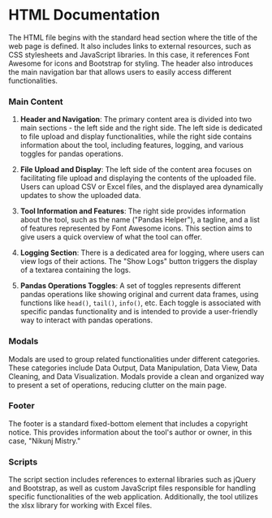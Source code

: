 

# HTML Documentation
The HTML file begins with the standard head section where the title of the web page is defined. It also includes links to external resources, such as CSS stylesheets and JavaScript libraries. In this case, it references Font Awesome for icons and Bootstrap for styling. The header also introduces the main navigation bar that allows users to easily access different functionalities.

### Main Content

1. **Header and Navigation**: The primary content area is divided into two main sections - the left side and the right side. The left side is dedicated to file upload and display functionalities, while the right side contains information about the tool, including features, logging, and various toggles for pandas operations.

2. **File Upload and Display**: The left side of the content area focuses on facilitating file upload and displaying the contents of the uploaded file. Users can upload CSV or Excel files, and the displayed area dynamically updates to show the uploaded data.

3. **Tool Information and Features**: The right side provides information about the tool, such as the name ("Pandas Helper"), a tagline, and a list of features represented by Font Awesome icons. This section aims to give users a quick overview of what the tool can offer.

4. **Logging Section**: There is a dedicated area for logging, where users can view logs of their actions. The "Show Logs" button triggers the display of a textarea containing the logs.

5. **Pandas Operations Toggles**: A set of toggles represents different pandas operations like showing original and current data frames, using functions like `head()`, `tail()`, `info()`, etc. Each toggle is associated with specific pandas functionality and is intended to provide a user-friendly way to interact with pandas operations.

### Modals

Modals are used to group related functionalities under different categories. These categories include Data Output, Data Manipulation, Data View, Data Cleaning, and Data Visualization. Modals provide a clean and organized way to present a set of operations, reducing clutter on the main page.

### Footer

The footer is a standard fixed-bottom element that includes a copyright notice. This provides information about the tool's author or owner, in this case, "Nikunj Mistry."

### Scripts

The script section includes references to external libraries such as jQuery and Bootstrap, as well as custom JavaScript files responsible for handling specific functionalities of the web application. Additionally, the tool utilizes the xlsx library for working with Excel files.

